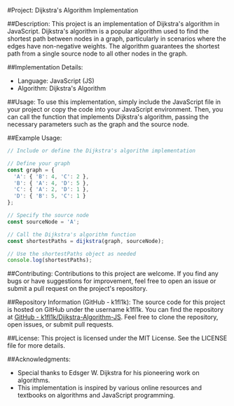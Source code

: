 #Project: Dijkstra's Algorithm Implementation

##Description:
This project is an implementation of Dijkstra's algorithm in JavaScript. Dijkstra's algorithm is a popular algorithm used to find the shortest path between nodes in a graph, particularly in scenarios where the edges have non-negative weights. The algorithm guarantees the shortest path from a single source node to all other nodes in the graph.

##Implementation Details:
- Language: JavaScript (JS)
- Algorithm: Dijkstra's Algorithm

##Usage:
To use this implementation, simply include the JavaScript file in your project or copy the code into your JavaScript environment. Then, you can call the function that implements Dijkstra's algorithm, passing the necessary parameters such as the graph and the source node.

##Example Usage:
```javascript
// Include or define the Dijkstra's algorithm implementation

// Define your graph
const graph = {
  'A': { 'B': 4, 'C': 2 },
  'B': { 'A': 4, 'D': 5 },
  'C': { 'A': 2, 'D': 1 },
  'D': { 'B': 5, 'C': 1 }
};

// Specify the source node
const sourceNode = 'A';

// Call the Dijkstra's algorithm function
const shortestPaths = dijkstra(graph, sourceNode);

// Use the shortestPaths object as needed
console.log(shortestPaths);
```

##Contributing:
Contributions to this project are welcome. If you find any bugs or have suggestions for improvement, feel free to open an issue or submit a pull request on the project's repository.

##Repository Information (GitHub - k1fl1k):
The source code for this project is hosted on GitHub under the username k1fl1k. You can find the repository at [GitHub - k1fl1k/Dijkstra-Algorithm-JS](https://github.com/k1fl1k/Dijkstra-Algorithm-JS). Feel free to clone the repository, open issues, or submit pull requests.

##License:
This project is licensed under the MIT License. See the LICENSE file for more details.

##Acknowledgments:
- Special thanks to Edsger W. Dijkstra for his pioneering work on algorithms.
- This implementation is inspired by various online resources and textbooks on algorithms and JavaScript programming.
